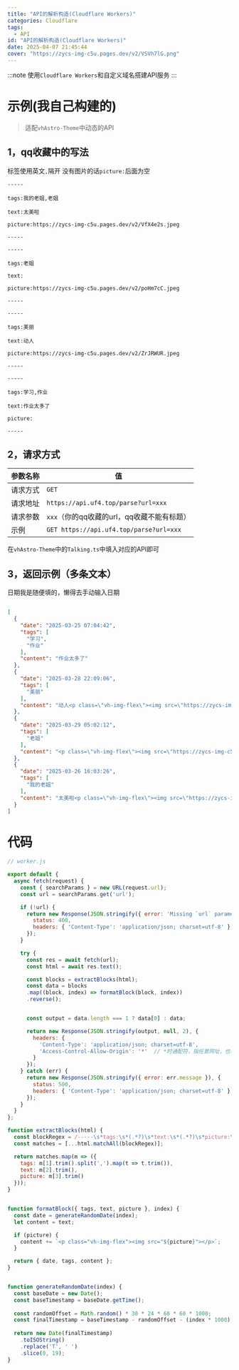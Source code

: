 ```yaml
---
title: "API的解析构造(Cloudflare Workers)"
categories: Cloudflare
tags:
  - API
id: "API的解析构造(Cloudflare Workers)"
date: 2025-04-07 21:45:44
cover: "https://zycs-img-c5u.pages.dev/v2/VSVh7lG.png"
---
```


:::note
使用`Cloudflare Workers`和自定义域名搭建API服务
:::

# 示例(我自己构建的)

> 适配`vhAstro-Theme`中动态的API

## 1，qq收藏中的写法
标签使用英文`,`隔开
没有图片的话`picture:`后面为空

```
-----

tags:我的老姐,老姐

text:太美啦

picture:https://zycs-img-c5u.pages.dev/v2/VfX4e2s.jpeg

-----

-----

tags:老姐

text:

picture:https://zycs-img-c5u.pages.dev/v2/poHm7cC.jpeg

-----

-----

tags:美丽

text:动人

picture:https://zycs-img-c5u.pages.dev/v2/ZrJRWUR.jpeg

-----

-----

tags:学习,作业

text:作业太多了

picture:

-----

```
## 2，请求方式
| 参数名称 | 值                                |
|------|----------------------------------|
| 请求方式 | `GET`                            |
| 请求地址 | `https://api.uf4.top/parse?url=xxx` |
| 请求参数 | `xxx`（你的qq收藏的url，qq收藏不能有标题） |
|示例|`GET https://api.uf4.top/parse?url=xxx`|

在`vhAstro-Theme`中的`Talking.ts`中填入对应的API即可

## 3，返回示例（多条文本）
日期我是随便填的，懒得去手动输入日期
```json

[
  {
    "date": "2025-03-25 07:04:42",
    "tags": [
      "学习",
      "作业"
    ],
    "content": "作业太多了"
  },
  {
    "date": "2025-03-28 22:09:06",
    "tags": [
      "美丽"
    ],
    "content": "动人<p class=\"vh-img-flex\"><img src=\"https://zycs-img-c5u.pages.dev/v2/ZrJRWUR.jpeg\"></p>"
  },
  {
    "date": "2025-03-29 05:02:12",
    "tags": [
      "老姐"
    ],
    "content": "<p class=\"vh-img-flex\"><img src=\"https://zycs-img-c5u.pages.dev/v2/poHm7cC.jpeg\"></p>"
  },
  {
    "date": "2025-03-26 16:03:26",
    "tags": [
      "我的老姐"
    ],
    "content": "太美啦<p class=\"vh-img-flex\"><img src=\"https://zycs-img-c5u.pages.dev/v2/VfX4e2s.jpeg\"></p>"
  }
]
```

# 代码
```javascript
// worker.js

export default {
  async fetch(request) {
    const { searchParams } = new URL(request.url);
    const url = searchParams.get('url');

    if (!url) {
      return new Response(JSON.stringify({ error: 'Missing `url` parameter' }), {
        status: 400,
        headers: { 'Content-Type': 'application/json; charset=utf-8' }
      });
    }

    try {
      const res = await fetch(url);
      const html = await res.text();

      const blocks = extractBlocks(html);
      const data = blocks
      .map((block, index) => formatBlock(block, index))
      .reverse();


      const output = data.length === 1 ? data[0] : data;

      return new Response(JSON.stringify(output, null, 2), {
        headers: {
          'Content-Type': 'application/json; charset=utf-8',
          'Access-Control-Allow-Origin': '*'  // *时通配符，指任意网址，也可以加入特定的网址，跨域访问问题
        }
      });
    } catch (err) {
      return new Response(JSON.stringify({ error: err.message }), {
        status: 500,
        headers: { 'Content-Type': 'application/json; charset=utf-8' }
      });
    }
  }
};

function extractBlocks(html) {
  const blockRegex = /-----\s*tags:\s*(.*?)\s*text:\s*(.*?)\s*picture:\s*(.*?)\s*-----/gms;
  const matches = [...html.matchAll(blockRegex)];

  return matches.map(m => ({
    tags: m[1].trim().split(',').map(t => t.trim()), 
    text: m[2].trim(),
    picture: m[3].trim()
  }));
}


function formatBlock({ tags, text, picture }, index) {
  const date = generateRandomDate(index);
  let content = text;

  if (picture) {
    content += `<p class="vh-img-flex"><img src="${picture}"></p>`;
  }

  return { date, tags, content };
}


function generateRandomDate(index) {
  const baseDate = new Date();
  const baseTimestamp = baseDate.getTime(); 
  
  const randomOffset = Math.random() * 30 * 24 * 60 * 60 * 1000;
  const finalTimestamp = baseTimestamp - randomOffset - (index * 1000);
  
  return new Date(finalTimestamp)
    .toISOString()
    .replace('T', ' ')
    .slice(0, 19);
}
```

